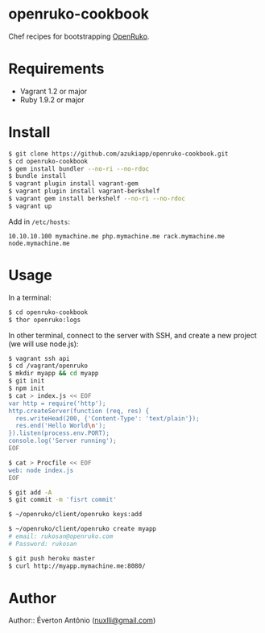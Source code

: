 # openruko-cookbook

Chef recipes for bootstrapping [OpenRuko](https://github.com/openruko).

# Requirements

- Vagrant 1.2 or major
- Ruby 1.9.2 or major

# Install

```bash
$ git clone https://github.com/azukiapp/openruko-cookbook.git
$ cd openruko-cookbook
$ gem install bundler --no-ri --no-rdoc
$ bundle install
$ vagrant plugin install vagrant-gem
$ vagrant plugin install vagrant-berkshelf
$ vagrant gem install berkshelf --no-ri --no-rdoc
$ vagrant up
```

Add in `/etc/hosts`:

```
10.10.10.100 mymachine.me php.mymachine.me rack.mymachine.me node.mymachine.me
```

# Usage

In a terminal:

```bash
$ cd openruko-cookbook
$ thor openruko:logs
```

In other terminal, connect to the server with SSH, and create a new project (we will use node.js):

```bash
$ vagrant ssh api
$ cd /vagrant/openruko
$ mkdir myapp && cd myapp
$ git init
$ npm init
$ cat > index.js << EOF
var http = require('http');
http.createServer(function (req, res) {
  res.writeHead(200, {'Content-Type': 'text/plain'});
  res.end('Hello World\n');
}).listen(process.env.PORT);
console.log('Server running');
EOF

$ cat > Procfile << EOF
web: node index.js
EOF

$ git add -A
$ git commit -m 'fisrt commit'

$ ~/openruko/client/openruko keys:add

$ ~/openruko/client/openruko create myapp
# email: rukosan@openruko.com
# Password: rukosan

$ git push heroku master
$ curl http://myapp.mymachine.me:8080/
```

# Author

Author:: Éverton Antônio (<nuxlli@gmail.com>)
